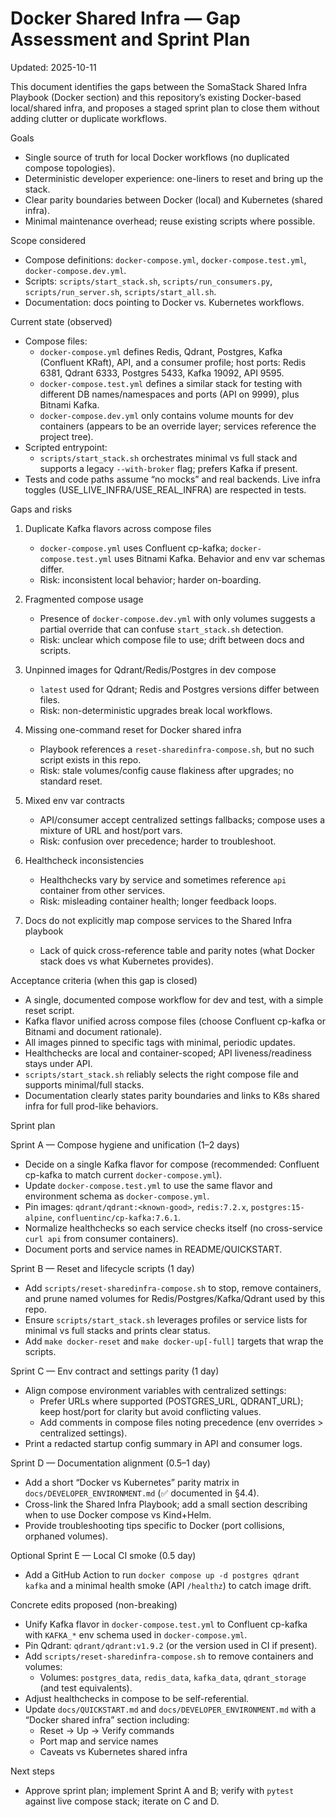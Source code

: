 # Docker Shared Infra — Gap Assessment and Sprint Plan

Updated: 2025-10-11

This document identifies the gaps between the SomaStack Shared Infra Playbook (Docker section) and this repository’s existing Docker-based local/shared infra, and proposes a staged sprint plan to close them without adding clutter or duplicate workflows.

Goals
- Single source of truth for local Docker workflows (no duplicated compose topologies).
- Deterministic developer experience: one-liners to reset and bring up the stack.
- Clear parity boundaries between Docker (local) and Kubernetes (shared infra).
- Minimal maintenance overhead; reuse existing scripts where possible.

Scope considered
- Compose definitions: `docker-compose.yml`, `docker-compose.test.yml`, `docker-compose.dev.yml`.
- Scripts: `scripts/start_stack.sh`, `scripts/run_consumers.py`, `scripts/run_server.sh`, `scripts/start_all.sh`.
- Documentation: docs pointing to Docker vs. Kubernetes workflows.

Current state (observed)
- Compose files:
  - `docker-compose.yml` defines Redis, Qdrant, Postgres, Kafka (Confluent KRaft), API, and a consumer profile; host ports: Redis 6381, Qdrant 6333, Postgres 5433, Kafka 19092, API 9595.
  - `docker-compose.test.yml` defines a similar stack for testing with different DB names/namespaces and ports (API on 9999), plus Bitnami Kafka.
  - `docker-compose.dev.yml` only contains volume mounts for dev containers (appears to be an override layer; services reference the project tree).
- Scripted entrypoint:
  - `scripts/start_stack.sh` orchestrates minimal vs full stack and supports a legacy `--with-broker` flag; prefers Kafka if present.
- Tests and code paths assume “no mocks” and real backends. Live infra toggles (USE_LIVE_INFRA/USE_REAL_INFRA) are respected in tests.

Gaps and risks
1) Duplicate Kafka flavors across compose files
   - `docker-compose.yml` uses Confluent cp-kafka; `docker-compose.test.yml` uses Bitnami Kafka. Behavior and env var schemas differ.
   - Risk: inconsistent local behavior; harder on-boarding.

2) Fragmented compose usage
   - Presence of `docker-compose.dev.yml` with only volumes suggests a partial override that can confuse `start_stack.sh` detection.
   - Risk: unclear which compose file to use; drift between docs and scripts.

3) Unpinned images for Qdrant/Redis/Postgres in dev compose
   - `latest` used for Qdrant; Redis and Postgres versions differ between files.
   - Risk: non-deterministic upgrades break local workflows.

4) Missing one-command reset for Docker shared infra
   - Playbook references a `reset-sharedinfra-compose.sh`, but no such script exists in this repo.
   - Risk: stale volumes/config cause flakiness after upgrades; no standard reset.

5) Mixed env var contracts
   - API/consumer accept centralized settings fallbacks; compose uses a mixture of URL and host/port vars.
   - Risk: confusion over precedence; harder to troubleshoot.

6) Healthcheck inconsistencies
   - Healthchecks vary by service and sometimes reference `api` container from other services.
   - Risk: misleading container health; longer feedback loops.

7) Docs do not explicitly map compose services to the Shared Infra playbook
   - Lack of quick cross-reference table and parity notes (what Docker stack does vs what Kubernetes provides).

Acceptance criteria (when this gap is closed)
- A single, documented compose workflow for dev and test, with a simple reset script.
- Kafka flavor unified across compose files (choose Confluent cp-kafka or Bitnami and document rationale).
- All images pinned to specific tags with minimal, periodic updates.
- Healthchecks are local and container-scoped; API liveness/readiness stays under API.
- `scripts/start_stack.sh` reliably selects the right compose file and supports minimal/full stacks.
- Documentation clearly states parity boundaries and links to K8s shared infra for full prod-like behaviors.

Sprint plan

Sprint A — Compose hygiene and unification (1–2 days)
- Decide on a single Kafka flavor for compose (recommended: Confluent cp-kafka to match current `docker-compose.yml`).
- Update `docker-compose.test.yml` to use the same flavor and environment schema as `docker-compose.yml`.
- Pin images: `qdrant/qdrant:<known-good>`, `redis:7.2.x`, `postgres:15-alpine`, `confluentinc/cp-kafka:7.6.1`.
- Normalize healthchecks so each service checks itself (no cross-service `curl api` from consumer containers).
- Document ports and service names in README/QUICKSTART.

Sprint B — Reset and lifecycle scripts (1 day)
- Add `scripts/reset-sharedinfra-compose.sh` to stop, remove containers, and prune named volumes for Redis/Postgres/Kafka/Qdrant used by this repo.
- Ensure `scripts/start_stack.sh` leverages profiles or service lists for minimal vs full stacks and prints clear status.
- Add `make docker-reset` and `make docker-up[-full]` targets that wrap the scripts.

Sprint C — Env contract and settings parity (1 day)
- Align compose environment variables with centralized settings:
  - Prefer URLs where supported (POSTGRES_URL, QDRANT_URL); keep host/port for clarity but avoid conflicting values.
  - Add comments in compose files noting precedence (env overrides > centralized settings).
- Print a redacted startup config summary in API and consumer logs.

Sprint D — Documentation alignment (0.5–1 day)
- Add a short “Docker vs Kubernetes” parity matrix in `docs/DEVELOPER_ENVIRONMENT.md` (✅ documented in §4.4).
- Cross-link the Shared Infra Playbook; add a small section describing when to use Docker compose vs Kind+Helm.
- Provide troubleshooting tips specific to Docker (port collisions, orphaned volumes).

Optional Sprint E — Local CI smoke (0.5 day)
- Add a GitHub Action to run `docker compose up -d postgres qdrant kafka` and a minimal health smoke (API `/healthz`) to catch image drift.

Concrete edits proposed (non-breaking)
- Unify Kafka flavor in `docker-compose.test.yml` to Confluent cp-kafka with `KAFKA_*` env schema used in `docker-compose.yml`.
- Pin Qdrant: `qdrant/qdrant:v1.9.2` (or the version used in CI if present).
- Add `scripts/reset-sharedinfra-compose.sh` to remove containers and volumes:
  - Volumes: `postgres_data`, `redis_data`, `kafka_data`, `qdrant_storage` (and test equivalents).
- Adjust healthchecks in compose to be self-referential.
- Update `docs/QUICKSTART.md` and `docs/DEVELOPER_ENVIRONMENT.md` with a “Docker shared infra” section including:
  - Reset → Up → Verify commands
  - Port map and service names
  - Caveats vs Kubernetes shared infra

Next steps
- Approve sprint plan; implement Sprint A and B; verify with `pytest` against live compose stack; iterate on C and D.
